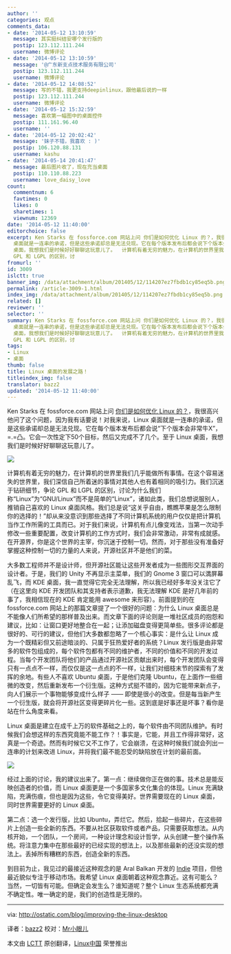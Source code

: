 ```yaml
---
author: ''
categories: 观点
comments_data:
- date: '2014-05-12 13:10:59'
  message: 其实挺纠结安哪个发行版的
  postip: 123.112.111.244
  username: 微博评论
- date: '2014-05-12 13:10:59'
  message: '@广东新支点技术服务有限公司'
  postip: 123.112.111.244
  username: 微博评论
- date: '2014-05-12 14:08:52'
  message: 写的不错，我更支持deepinlinux，跟他最后说的一样
  postip: 123.112.111.244
  username: 微博评论
- date: '2014-05-12 15:32:59'
  message: 喜欢第一幅图中的桌面控件
  postip: 111.161.96.40
  username: ''
- date: '2014-05-12 20:02:42'
  message: '妹子不错，我喜欢 : )'
  postip: 106.120.88.131
  username: kashu
- date: '2014-05-14 20:41:47'
  message: 最后图片收了，现在充当桌面
  postip: 110.110.88.223
  username: love_daisy_love
count:
  commentnum: 6
  favtimes: 0
  likes: 0
  sharetimes: 1
  viewnum: 12369
date: '2014-05-12 11:40:00'
editorchoice: false
excerpt: Ken Starks 在 fossforce.com 网站上问 你们是如何优化 Linux 的？，我很高兴他问了这个问题，因为我有话要说！对我来说，Linux
  桌面就是一连串的承诺，但是这些承诺却总是无法兑现。它在每个版本发布后都会说下个版本会非常牛X，=.=凸。它会一次性定下50个目标，然后又完成不了几个。至于 Linux
  桌面，我想我们是时候好好聊聊这玩意儿了。  计算机有着无穷的魅力，在计算机的世界里我们几乎能做所有事情。在这个容易迷失的世界里，我们深信自己所着迷的事情对其他人也有着相同的吸引力。我们沉迷于钻研细节，争论
  GPL 和 LGPL 的区别，讨
fromurl: ''
id: 3009
islctt: true
banner_img: /data/attachment/album/201405/12/114207ez7fbdb1cy85eq5b.png
permalink: /article-3009-1.html
index_img: /data/attachment/album/201405/12/114207ez7fbdb1cy85eq5b.png.thumb.jpg
related: []
reviewer: ''
selector: ''
summary: Ken Starks 在 fossforce.com 网站上问 你们是如何优化 Linux 的？，我很高兴他问了这个问题，因为我有话要说！对我来说，Linux
  桌面就是一连串的承诺，但是这些承诺却总是无法兑现。它在每个版本发布后都会说下个版本会非常牛X，=.=凸。它会一次性定下50个目标，然后又完成不了几个。至于 Linux
  桌面，我想我们是时候好好聊聊这玩意儿了。  计算机有着无穷的魅力，在计算机的世界里我们几乎能做所有事情。在这个容易迷失的世界里，我们深信自己所着迷的事情对其他人也有着相同的吸引力。我们沉迷于钻研细节，争论
  GPL 和 LGPL 的区别，讨
tags:
- Linux
- 桌面
thumb: false
title: Linux 桌面的发展之路！
titleindex_img: false
translator: bazz2
updated: '2014-05-12 11:40:00'
---
```


Ken Starks 在 fossforce.com 网站上问 [你们是如何优化 Linux 的？](http://fossforce.com/2014/04/what-would-you-do-to-improve-linux/)，我很高兴他问了这个问题，因为我有话要说！对我来说，Linux 桌面就是一连串的承诺，但是这些承诺却总是无法兑现。它在每个版本发布后都会说“下个版本会非常牛X”，=.=凸。它会一次性定下50个目标，然后又完成不了几个。至于 Linux 桌面，我想我们是时候好好聊聊这玩意儿了。


![](/data/attachment/album/201405/12/114207ez7fbdb1cy85eq5b.png)


计算机有着无穷的魅力，在计算机的世界里我们几乎能做所有事情。在这个容易迷失的世界里，我们深信自己所着迷的事情对其他人也有着相同的吸引力。我们沉迷于钻研细节，争论 GPL 和 LGPL 的区别，讨论为什么我们称“Linux”为“GNU/Linux”而不是简单的“Linux”，诸如此类，我们总想说服别人，推销自己喜欢的 Linux 桌面风格。我们总是说“这关乎自由，瞧瞧苹果是怎么限制你的选择的！”却从来没意识到那些选择了不同计算机系统的用户仅仅是把计算机当作工作所需的工具而已。对于我们来说，计算机有点儿像变戏法，当第一次动手修改一些重要配置，改变计算机的工作方式时，我们会非常激动，非常有成就感。在开源界，你是这个世界的主宰，你沉迷于控制一切。然而，对于那些没有准备好掌握这种控制一切的力量的人来说，开源社区并不是他们的菜。


大多数工程师并不是设计师，但开源社区能让这些开发者成为一些图形交互界面的设计者。于是，我们的 Unity 不再显示主菜单，我们的 Gnome 3 窗口可以満屏幕乱飞，而 KDE 桌面，我一直觉得它完全无法理解，所以我已经好多年没关注它了（在这里向 KDE 开发团队和其支持者表示道歉，我无法理解 KDE 是好几年前的事了，我相信现在的 KDE 肯定能用 awesome 来形容）。前面提到的在 fossforce.com 网站上的那篇文章提了一个很好的问题：为什么 Linux 桌面总是不能像人们所希望的那样普及出来。而文章下面的评论则是一堆社区成员的抱怨和建议，比如：让窗口更好地整合在一起；让添加磁盘变得更简单些。很多评论都是很好的、可行的建议，但他们大多数都忽略了一个核心事实：是什么让 Linux 成为一个既精彩但又前途暗淡的、只属于狂热爱好者的系统？Linux 发行版是由非常多的软件包组成的，每个软件包都有不同的维护者，不同的价值和不同的开发过程。当每个开发团队将他们的产品通过开源社区贡献出来时，每个开发团队会变得只有一点点不一样，而仅仅是这一点点的不一样，让我们对细枝末节的探索有了发挥的余地。有些人不喜欢 Ubuntu 桌面，于是他们克隆 Ubuntu，在上面作一些细微的改变，然后重新发布一个衍生版。这种方式挺不错的，因为它能带来新点子，向人们展示一个事物能够变成什么样子 —— 即使是很小的改变。但是每当新产生一个衍生版，就会将开源社区变得更碎片化一些。这到底是好事还是坏事？看你是站在什么角度来看。


Linux 桌面是建立在成千上万的软件基础之上的，每个软件由不同团队维护。有时候我们会想这样的东西究竟能不能工作？！事实是，它能，并且工作得非常好，这真是一个奇迹。然而有时候它又不工作了，它会崩溃，在这种时候我们就会列出一连串的计划来改进 Linux，并将我们最不能忍受的缺陷放在计划的最前面。


![](/data/attachment/album/201405/12/114043t8292ephzueo2knu.jpg)


经过上面的讨论，我的建议出来了。第一点：继续做你正在做的事。技术总是能反映创造者的价值，而 Linux 桌面更是一个多国家多文化集合的体现。Linux 充满缺陷，充满伤痕，但也是因为这些，令它变得美好。世界需要现在的 Linux 桌面，同时世界需要更好的 Linux 桌面。


第二点：选一个发行版，比如 Ubuntu，弄烂它。然后，拾起一些碎片，在这些碎片上创造一些全新的东西。不要从社区获取软件或者产品，只需要获取想法。从内核开始，一个团队，一个房间，一种设计理念和设计哲学，从头创建一整个操作系统。将注意力集中在那些最好的已经实现的想法上，以及那些最新的还没实现的想法上。丢掉所有糟糕的东西，创造全新的东西。


到目前为止，我见过的最接近这种观念的是 Aral Balkan 开发的 [Indie](http://indiephone.eu/) 项目，但他最近貌似专注于移动市场。我希望 Linux 桌面朝着这种观念靠近。这有可能么？当然，一切皆有可能。但确定会发生么？谁知道呢？整个 Linux 生态系统都充满不确定性。唯一确定的是，我们的创造性是无限的。




---


via: <http://ostatic.com/blog/improving-the-linux-desktop>


译者：[bazz2](https://github.com/bazz2) 校对：[Mr小眼儿](http://blog.csdn.net/tinyeyeser)


本文由 [LCTT](https://github.com/LCTT/TranslateProject) 原创翻译，[Linux中国](http://linux.cn/) 荣誉推出